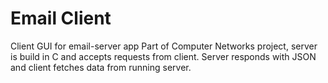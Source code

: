 # Email Client
Client GUI for email-server app
Part of Computer Networks project, server is build in C and accepts requests from client. Server responds with JSON and client fetches data from running server. 
